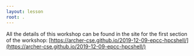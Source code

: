 ```yaml
---
layout: lesson
root: .
---
```


All the details of this workshop can be found in the site for the first section of the
workshop: [https://archer-cse.github.io/2019-12-09-epcc-hpcshell/](https://archer-cse.github.io/2019-12-09-epcc-hpcshell/)